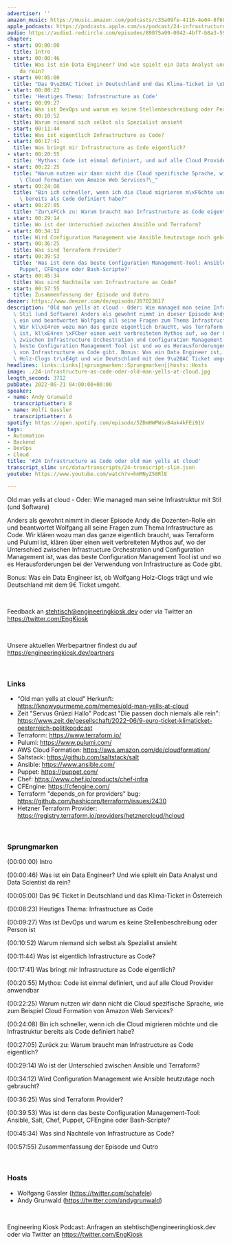 ```yaml
---
advertiser: ''
amazon_music: https://music.amazon.com/podcasts/c35a09fe-4116-4e04-8f68-77d61b112e46/episodes/a09aa001-6a04-4a08-96fd-64cbd1dac70e/engineering-kiosk-24-infrastructure-as-code-oder-old-man-yells-at-cloud
apple_podcasts: https://podcasts.apple.com/us/podcast/24-infrastructure-as-code-oder-old-man-yells-at-cloud/id1603082924?i=1000567206046&uo=4
audio: https://audio1.redcircle.com/episodes/89075a99-0042-4bf7-b8a3-591f701d02da/stream.mp3
chapter:
- start: 00:00:00
  title: Intro
- start: 00:00:46
  title: Was ist ein Data Engineer? Und wie spielt ein Data Analyst und Data Scientist
    da rein?
- start: 00:05:00
  title: "Das 9\u20AC Ticket in Deutschland und das Klima-Ticket in \xD6sterreich"
- start: 00:08:23
  title: 'Heutiges Thema: Infrastructure as Code'
- start: 00:09:27
  title: Was ist DevOps und warum es keine Stellenbeschreibung oder Person ist
- start: 00:10:52
  title: Warum niemand sich selbst als Spezialist ansieht
- start: 00:11:44
  title: Was ist eigentlich Infrastructure as Code?
- start: 00:17:41
  title: Was bringt mir Infrastructure as Code eigentlich?
- start: 00:20:55
  title: 'Mythos: Code ist einmal definiert, und auf alle Cloud Provider anwendbar'
- start: 00:22:25
  title: "Warum nutzen wir dann nicht die Cloud spezifische Sprache, wie zum Beispiel\
    \ Cloud Formation von Amazon Web Services?\_"
- start: 00:24:08
  title: "Bin ich schneller, wenn ich die Cloud migrieren m\xF6chte und die Infrastruktur\
    \ bereits als Code definiert habe?"
- start: 00:27:05
  title: "Zur\xFCck zu: Warum braucht man Infrastructure as Code eigentlich?"
- start: 00:29:14
  title: Wo ist der Unterschied zwischen Ansible und Terraform?
- start: 00:34:12
  title: Wird Configuration Management wie Ansible heutzutage noch gebraucht?
- start: 00:36:25
  title: Was sind Terraform Provider?
- start: 00:39:53
  title: 'Was ist denn das beste Configuration Management-Tool: Ansible, Salt, Chef,
    Puppet, CFEngine oder Bash-Scripte?'
- start: 00:45:34
  title: Was sind Nachteile von Infrastructure as Code?
- start: 00:57:55
  title: Zusammenfassung der Episode und Outro
deezer: https://www.deezer.com/de/episode/397023617
description: "Old man yells at cloud - Oder: Wie managed man seine Infrastruktur mit\
  \ Stil (und Software) Anders als gewohnt nimmt in dieser Episode Andy die Dozenten-Rolle\
  \ ein und beantwortet Wolfgang all seine Fragen zum Thema Infrastructure as Code.\
  \ Wir kl\xE4ren wozu man das ganze eigentlich braucht, was Terraform und Pulumi\
  \ ist, kl\xE4ren \xFCber einen weit verbreiteten Mythos auf, wo der Unterschied\
  \ zwischen Infrastructure Orchestration und Configuration Management ist, was das\
  \ beste Configuration Management Tool ist und wo es Herausforderungen bei der Verwendung\
  \ von Infrastructure as Code gibt. Bonus: Was ein Data Engineer ist, ob Wolfgang\
  \ Holz-Clogs tr\xE4gt und wie Deutschland mit dem 9\u20AC Ticket umgeht."
headlines: links::Links||sprungmarken::Sprungmarken||hosts::Hosts
image: ./24-infrastructure-as-code-oder-old-man-yells-at-cloud.jpg
length_second: 3712
pubDate: 2022-06-21 04:00:00+00:00
speaker:
- name: Andy Grunwald
  transcriptLetter: B
- name: Wolfi Gassler
  transcriptLetter: A
spotify: https://open.spotify.com/episode/5ZDmHWPWsvB4ok4kFEi91V
tags:
- Automation
- Backend
- DevOps
- Cloud
title: '#24 Infrastructure as Code oder old man yells at cloud'
transcript_slim: src/data/transcripts/24-transcript-slim.json
youtube: https://www.youtube.com/watch?v=hmMNyZ58RlE

---
```

<p>Old man yells at cloud - Oder: Wie managed man seine Infrastruktur mit Stil (und Software)</p><p>Anders als gewohnt nimmt in dieser Episode Andy die Dozenten-Rolle ein und beantwortet Wolfgang all seine Fragen zum Thema Infrastructure as Code. Wir klären wozu man das ganze eigentlich braucht, was Terraform und Pulumi ist, klären über einen weit verbreiteten Mythos auf, wo der Unterschied zwischen Infrastructure Orchestration und Configuration Management ist, was das beste Configuration Management Tool ist und wo es Herausforderungen bei der Verwendung von Infrastructure as Code gibt.</p><p>Bonus: Was ein Data Engineer ist, ob Wolfgang Holz-Clogs trägt und wie Deutschland mit dem 9€ Ticket umgeht.</p><p><br></p><p>Feedback an <a href="mailto:stehtisch@engineeringkiosk.dev" rel="nofollow">stehtisch@engineeringkiosk.dev</a> oder via Twitter an <a href="https://twitter.com/EngKiosk" rel="nofollow">https://twitter.com/EngKiosk</a></p><p><br></p><p>Unsere aktuellen Werbepartner findest du auf <a href="https://engineeringkiosk.dev/partners">https://engineeringkiosk.dev/partners</a></p><p> </p><h3 id="links">Links</h3><ul><li>“Old man yells at cloud” Herkunft: <a href="https://knowyourmeme.com/memes/old-man-yells-at-cloud" rel="nofollow">https://knowyourmeme.com/memes/old-man-yells-at-cloud</a> </li><li>Zeit &#34;Servus Grüezi Hallo&#34; Podcast &#34;Die passen doch niemals alle rein&#34;: <a href="https://www.zeit.de/gesellschaft/2022-06/9-euro-ticket-klimaticket-oesterreich-politikpodcast" rel="nofollow">https://www.zeit.de/gesellschaft/2022-06/9-euro-ticket-klimaticket-oesterreich-politikpodcast</a> </li><li>Terraform: <a href="https://www.terraform.io/" rel="nofollow">https://www.terraform.io/</a></li><li>Pulumi: <a href="https://www.pulumi.com/" rel="nofollow">https://www.pulumi.com/</a></li><li>AWS Cloud Formation: <a href="https://aws.amazon.com/de/cloudformation/" rel="nofollow">https://aws.amazon.com/de/cloudformation/</a></li><li>Saltstack: <a href="https://github.com/saltstack/salt" rel="nofollow">https://github.com/saltstack/salt</a></li><li>Ansible: <a href="https://www.ansible.com/" rel="nofollow">https://www.ansible.com/</a></li><li>Puppet: <a href="https://puppet.com/" rel="nofollow">https://puppet.com/</a></li><li>Chef: <a href="https://www.chef.io/products/chef-infra" rel="nofollow">https://www.chef.io/products/chef-infra</a></li><li>CFEngine: <a href="https://cfengine.com/" rel="nofollow">https://cfengine.com/</a></li><li>Terraform &#34;depends_on for providers&#34; bug: <a href="https://github.com/hashicorp/terraform/issues/2430" rel="nofollow">https://github.com/hashicorp/terraform/issues/2430</a></li><li>Hetzner Terraform Provider: <a href="https://registry.terraform.io/providers/hetznercloud/hcloud" rel="nofollow">https://registry.terraform.io/providers/hetznercloud/hcloud</a> </li></ul><p><br></p><h3 id="sprungmarken">Sprungmarken</h3><p>(00:00:00) Intro</p><p>(00:00:46) Was ist ein Data Engineer? Und wie spielt ein Data Analyst und Data Scientist da rein?</p><p>(00:05:00) Das 9€ Ticket in Deutschland und das Klima-Ticket in Österreich</p><p>(00:08:23) Heutiges Thema: Infrastructure as Code</p><p>(00:09:27) Was ist DevOps und warum es keine Stellenbeschreibung oder Person ist</p><p>(00:10:52) Warum niemand sich selbst als Spezialist ansieht</p><p>(00:11:44) Was ist eigentlich Infrastructure as Code?</p><p>(00:17:41) Was bringt mir Infrastructure as Code eigentlich?</p><p>(00:20:55) Mythos: Code ist einmal definiert, und auf alle Cloud Provider anwendbar</p><p>(00:22:25) Warum nutzen wir dann nicht die Cloud spezifische Sprache, wie zum Beispiel Cloud Formation von Amazon Web Services? </p><p>(00:24:08) Bin ich schneller, wenn ich die Cloud migrieren möchte und die Infrastruktur bereits als Code definiert habe?</p><p>(00:27:05) Zurück zu: Warum braucht man Infrastructure as Code eigentlich?</p><p>(00:29:14) Wo ist der Unterschied zwischen Ansible und Terraform?</p><p>(00:34:12) Wird Configuration Management wie Ansible heutzutage noch gebraucht?</p><p>(00:36:25) Was sind Terraform Provider?</p><p>(00:39:53) Was ist denn das beste Configuration Management-Tool: Ansible, Salt, Chef, Puppet, CFEngine oder Bash-Scripte?</p><p>(00:45:34) Was sind Nachteile von Infrastructure as Code?</p><p>(00:57:55) Zusammenfassung der Episode und Outro</p><p><br></p><h3 id="hosts">Hosts</h3><ul><li>Wolfgang Gassler (<a href="https://twitter.com/schafele" rel="nofollow">https://twitter.com/schafele</a>)</li><li>Andy Grunwald (<a href="https://twitter.com/andygrunwald" rel="nofollow">https://twitter.com/andygrunwald</a>)</li></ul><p><br></p><p>Engineering Kiosk Podcast: Anfragen an stehtisch@engineeringkiosk.dev oder via Twitter an <a href="https://twitter.com/EngKiosk" rel="nofollow">https://twitter.com/EngKiosk</a></p>
